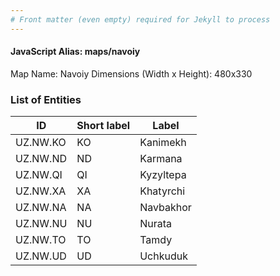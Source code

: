 ```yaml
---
# Front matter (even empty) required for Jekyll to process
---
```


#### JavaScript Alias: maps/navoiy

Map Name: Navoiy
Dimensions (Width x Height): 480x330







### List of Entities

ID | Short label | Label
---|---|---|
UZ.NW.KO|KO|Kanimekh
UZ.NW.ND|ND|Karmana
UZ.NW.QI|QI|Kyzyltepa
UZ.NW.XA|XA|Khatyrchi
UZ.NW.NA|NA|Navbakhor
UZ.NW.NU|NU|Nurata
UZ.NW.TO|TO|Tamdy
UZ.NW.UD|UD|Uchkuduk